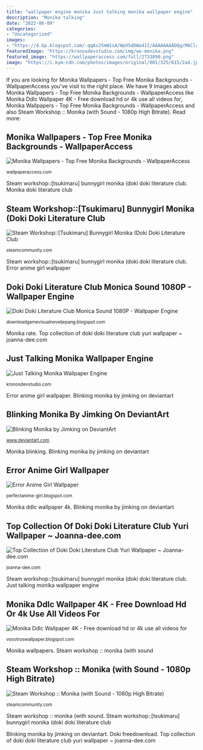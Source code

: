 ```yaml
---
title: "wallpaper engine monika Just talking monika wallpaper engine"
description: "Monika talking"
date: "2022-06-09"
categories:
- "Uncategorized"
images:
- "https://4.bp.blogspot.com/-qqAs25mW1sA/WpUSdDWa41I/AAAAAAAADQg/M6ClcU_uLlc3Bzn6B4GScS-o-baSx9bqgCLcBGAs/s1600/Monika%2BWallpaper%2BEngine.jpg"
featuredImage: "https://kronosdevstudio.com/img/we-monika.png"
featured_image: "https://wallpaperaccess.com/full/2733090.png"
image: "https://i.kym-cdn.com/photos/images/original/001/325/615/2ad.jpg"
---
```


If you are looking for Monika Wallpapers - Top Free Monika Backgrounds - WallpaperAccess you've visit to the right place. We have 9 Images about Monika Wallpapers - Top Free Monika Backgrounds - WallpaperAccess like Monika Ddlc Wallpaper 4K - Free download hd or 4k use all videos for, Monika Wallpapers - Top Free Monika Backgrounds - WallpaperAccess and also Steam Workshop :: Monika (with Sound - 1080p High Bitrate). Read more:

## Monika Wallpapers - Top Free Monika Backgrounds - WallpaperAccess

![Monika Wallpapers - Top Free Monika Backgrounds - WallpaperAccess](https://wallpaperaccess.com/full/2733090.png "Monika blinking")

<small>wallpaperaccess.com</small>

Steam workshop::[tsukimaru] bunnygirl monika (doki doki literature club. Monika doki literature club

## Steam Workshop::[Tsukimaru] Bunnygirl Monika (Doki Doki Literature Club

![Steam Workshop::[Tsukimaru] Bunnygirl Monika (Doki Doki Literature Club](https://steamuserimages-a.akamaihd.net/ugc/958604536941893689/227454DD992EA3E69BBEF84929FFEF9902E1C87E/?imw=637&amp;imh=358&amp;ima=fit&amp;impolicy=Letterbox&amp;imcolor=%23000000&amp;letterbox=true "Doki freedownload")

<small>steamcommunity.com</small>

Steam workshop::[tsukimaru] bunnygirl monika (doki doki literature club. Error anime girl wallpaper

## Doki Doki Literature Club Monica Sound 1080P - Wallpaper Engine

![Doki Doki Literature Club Monica Sound 1080P - Wallpaper Engine](https://3.bp.blogspot.com/-WYnEGPi6748/Wmv8Ny_YQVI/AAAAAAAACPg/unEoIn9CLLQtPWtdEt0N3zWasDbu-uB2ACLcBGAs/s640/DDLC%2Bmonica%2Bsound%2Bwallpaper%2Bengine.png "Doki freedownload")

<small>downloadgamevisualnoveljepang.blogspot.com</small>

Monika rate. Top collection of doki doki literature club yuri wallpaper ~ joanna-dee.com

## Just Talking Monika Wallpaper Engine

![Just Talking Monika Wallpaper Engine](https://kronosdevstudio.com/img/we-monika.png "Just talking monika wallpaper engine")

<small>kronosdevstudio.com</small>

Error anime girl wallpaper. Blinking monika by jimking on deviantart

## Blinking Monika By Jimking On DeviantArt

![Blinking Monika by Jimking on DeviantArt](https://images-wixmp-ed30a86b8c4ca887773594c2.wixmp.com/i/65212359-55d7-4015-a595-ea893ec5bd97/dczigsk-ba698e27-2ca0-43b0-b239-cf27aa5a86fc.jpg "Monika wallpapers")

<small>www.deviantart.com</small>

Monika blinking. Blinking monika by jimking on deviantart

## Error Anime Girl Wallpaper

![Error Anime Girl Wallpaper](https://lh6.googleusercontent.com/proxy/wzscqCZZL3QsrGDhM3xR0pGahpi-wXTOLpeqFnWgExDoKtFqB7M8XfpFPDm4zSKxitsof4r_XUoroAtJgpiUtL0FYqH7aq9OIVabpBX4NXIbsNv6g2-vkqSKabNS6PWjGcqzjfolBwqC5at8St8XUXwsT1zB=w1200-h630-p-k-no-nu "Monika talking")

<small>perfectanime-girl.blogspot.com</small>

Monika ddlc wallpaper 4k. Blinking monika by jimking on deviantart

## Top Collection Of Doki Doki Literature Club Yuri Wallpaper ~ Joanna-dee.com

![Top Collection of Doki Doki Literature Club Yuri Wallpaper ~ Joanna-dee.com](https://i.kym-cdn.com/photos/images/original/001/325/615/2ad.jpg "Monika rate")

<small>joanna-dee.com</small>

Steam workshop::[tsukimaru] bunnygirl monika (doki doki literature club. Just talking monika wallpaper engine

## Monika Ddlc Wallpaper 4K - Free Download Hd Or 4k Use All Videos For

![Monika Ddlc Wallpaper 4K - Free download hd or 4k use all videos for](https://4.bp.blogspot.com/-qqAs25mW1sA/WpUSdDWa41I/AAAAAAAADQg/M6ClcU_uLlc3Bzn6B4GScS-o-baSx9bqgCLcBGAs/s1600/Monika%2BWallpaper%2BEngine.jpg "Doki freedownload")

<small>vosotroswallpaper.blogspot.com</small>

Monika wallpapers. Steam workshop :: monika (with sound

## Steam Workshop :: Monika (with Sound - 1080p High Bitrate)

![Steam Workshop :: Monika (with Sound - 1080p High Bitrate)](https://steamuserimages-a.akamaihd.net/ugc/870742959322956416/ADE0A3C739101AE816BD98B8788B337763ED3216/?imw=637&amp;imh=358&amp;ima=fit&amp;impolicy=Letterbox&amp;imcolor=%23000000&amp;letterbox=true "Blinking monika by jimking on deviantart")

<small>steamcommunity.com</small>

Steam workshop :: monika (with sound. Steam workshop::[tsukimaru] bunnygirl monika (doki doki literature club

Blinking monika by jimking on deviantart. Doki freedownload. Top collection of doki doki literature club yuri wallpaper ~ joanna-dee.com
